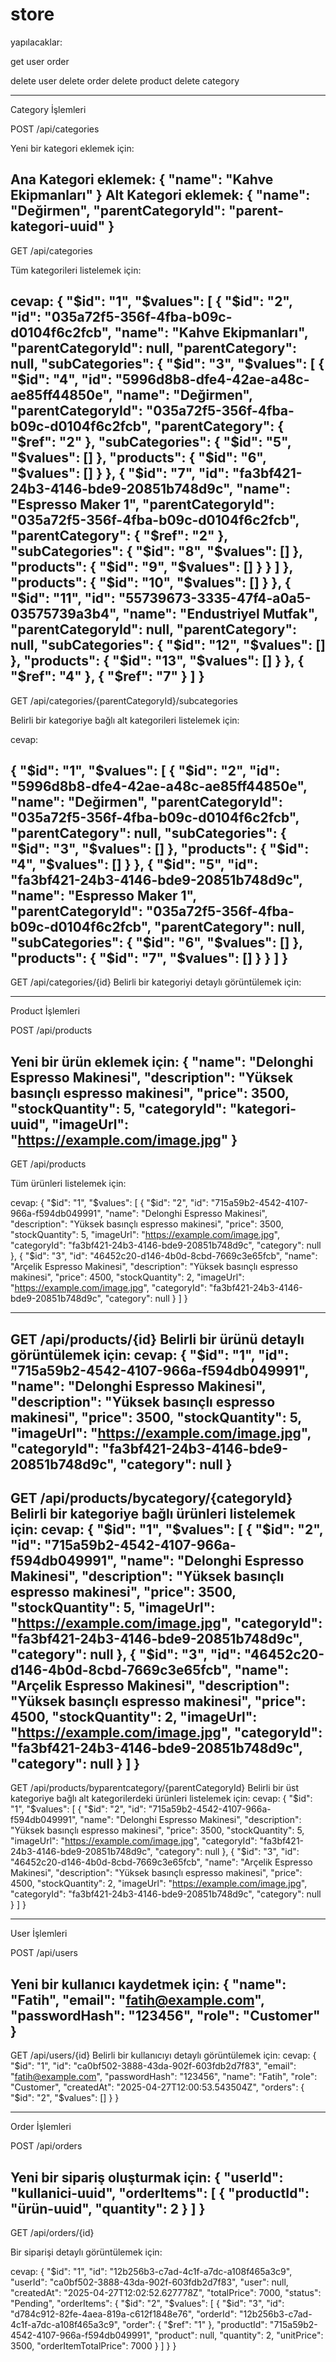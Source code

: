 # store
yapılacaklar:

get user order

delete user
delete order
delete product
delete category



--------------
Category İşlemleri

POST /api/categories

Yeni bir kategori eklemek için:

Ana Kategori eklemek:
{
  "name": "Kahve Ekipmanları"
}
Alt Kategori eklemek:
{
  "name": "Değirmen",
  "parentCategoryId": "parent-kategori-uuid"
}
----------
GET /api/categories

Tüm kategorileri listelemek için:

cevap:
{
    "$id": "1",
    "$values": [
        {
            "$id": "2",
            "id": "035a72f5-356f-4fba-b09c-d0104f6c2fcb",
            "name": "Kahve Ekipmanları",
            "parentCategoryId": null,
            "parentCategory": null,
            "subCategories": {
                "$id": "3",
                "$values": [
                    {
                        "$id": "4",
                        "id": "5996d8b8-dfe4-42ae-a48c-ae85ff44850e",
                        "name": "Değirmen",
                        "parentCategoryId": "035a72f5-356f-4fba-b09c-d0104f6c2fcb",
                        "parentCategory": {
                            "$ref": "2"
                        },
                        "subCategories": {
                            "$id": "5",
                            "$values": []
                        },
                        "products": {
                            "$id": "6",
                            "$values": []
                        }
                    },
                    {
                        "$id": "7",
                        "id": "fa3bf421-24b3-4146-bde9-20851b748d9c",
                        "name": "Espresso Maker 1",
                        "parentCategoryId": "035a72f5-356f-4fba-b09c-d0104f6c2fcb",
                        "parentCategory": {
                            "$ref": "2"
                        },
                        "subCategories": {
                            "$id": "8",
                            "$values": []
                        },
                        "products": {
                            "$id": "9",
                            "$values": []
                        }
                    }
                ]
            },
            "products": {
                "$id": "10",
                "$values": []
            }
        },
        {
            "$id": "11",
            "id": "55739673-3335-47f4-a0a5-03575739a3b4",
            "name": "Endustriyel Mutfak",
            "parentCategoryId": null,
            "parentCategory": null,
            "subCategories": {
                "$id": "12",
                "$values": []
            },
            "products": {
                "$id": "13",
                "$values": []
            }
        },
        {
            "$ref": "4"
        },
        {
            "$ref": "7"
        }
    ]
}
-----------
GET /api/categories/{parentCategoryId}/subcategories

Belirli bir kategoriye bağlı alt kategorileri listelemek için:

cevap:

{
    "$id": "1",
    "$values": [
        {
            "$id": "2",
            "id": "5996d8b8-dfe4-42ae-a48c-ae85ff44850e",
            "name": "Değirmen",
            "parentCategoryId": "035a72f5-356f-4fba-b09c-d0104f6c2fcb",
            "parentCategory": null,
            "subCategories": {
                "$id": "3",
                "$values": []
            },
            "products": {
                "$id": "4",
                "$values": []
            }
        },
        {
            "$id": "5",
            "id": "fa3bf421-24b3-4146-bde9-20851b748d9c",
            "name": "Espresso Maker 1",
            "parentCategoryId": "035a72f5-356f-4fba-b09c-d0104f6c2fcb",
            "parentCategory": null,
            "subCategories": {
                "$id": "6",
                "$values": []
            },
            "products": {
                "$id": "7",
                "$values": []
            }
        }
    ]
}
------------
GET /api/categories/{id}
Belirli bir kategoriyi detaylı görüntülemek için:

***************************
Product İşlemleri

POST /api/products

Yeni bir ürün eklemek için:
{
  "name": "Delonghi Espresso Makinesi",
  "description": "Yüksek basınçlı espresso makinesi",
  "price": 3500,
  "stockQuantity": 5,
  "categoryId": "kategori-uuid",
  "imageUrl": "https://example.com/image.jpg"
}
-----------
GET /api/products

Tüm ürünleri listelemek için:

cevap:
{
    "$id": "1",
    "$values": [
        {
            "$id": "2",
            "id": "715a59b2-4542-4107-966a-f594db049991",
            "name": "Delonghi Espresso Makinesi",
            "description": "Yüksek basınçlı espresso makinesi",
            "price": 3500,
            "stockQuantity": 5,
            "imageUrl": "https://example.com/image.jpg",
            "categoryId": "fa3bf421-24b3-4146-bde9-20851b748d9c",
            "category": null
        },
        {
            "$id": "3",
            "id": "46452c20-d146-4b0d-8cbd-7669c3e65fcb",
            "name": "Arçelik Espresso Makinesi",
            "description": "Yüksek basınçlı espresso makinesi",
            "price": 4500,
            "stockQuantity": 2,
            "imageUrl": "https://example.com/image.jpg",
            "categoryId": "fa3bf421-24b3-4146-bde9-20851b748d9c",
            "category": null
        }
    ]
}

----------
GET /api/products/{id}
Belirli bir ürünü detaylı görüntülemek için:
cevap:
{
    "$id": "1",
    "id": "715a59b2-4542-4107-966a-f594db049991",
    "name": "Delonghi Espresso Makinesi",
    "description": "Yüksek basınçlı espresso makinesi",
    "price": 3500,
    "stockQuantity": 5,
    "imageUrl": "https://example.com/image.jpg",
    "categoryId": "fa3bf421-24b3-4146-bde9-20851b748d9c",
    "category": null
}
------------
GET /api/products/bycategory/{categoryId}
Belirli bir kategoriye bağlı ürünleri listelemek için:
cevap:
{
    "$id": "1",
    "$values": [
        {
            "$id": "2",
            "id": "715a59b2-4542-4107-966a-f594db049991",
            "name": "Delonghi Espresso Makinesi",
            "description": "Yüksek basınçlı espresso makinesi",
            "price": 3500,
            "stockQuantity": 5,
            "imageUrl": "https://example.com/image.jpg",
            "categoryId": "fa3bf421-24b3-4146-bde9-20851b748d9c",
            "category": null
        },
        {
            "$id": "3",
            "id": "46452c20-d146-4b0d-8cbd-7669c3e65fcb",
            "name": "Arçelik Espresso Makinesi",
            "description": "Yüksek basınçlı espresso makinesi",
            "price": 4500,
            "stockQuantity": 2,
            "imageUrl": "https://example.com/image.jpg",
            "categoryId": "fa3bf421-24b3-4146-bde9-20851b748d9c",
            "category": null
        }
    ]
}
----------
GET /api/products/byparentcategory/{parentCategoryId}
Belirli bir üst kategoriye bağlı alt kategorilerdeki ürünleri listelemek için:
cevap:
{
    "$id": "1",
    "$values": [
        {
            "$id": "2",
            "id": "715a59b2-4542-4107-966a-f594db049991",
            "name": "Delonghi Espresso Makinesi",
            "description": "Yüksek basınçlı espresso makinesi",
            "price": 3500,
            "stockQuantity": 5,
            "imageUrl": "https://example.com/image.jpg",
            "categoryId": "fa3bf421-24b3-4146-bde9-20851b748d9c",
            "category": null
        },
        {
            "$id": "3",
            "id": "46452c20-d146-4b0d-8cbd-7669c3e65fcb",
            "name": "Arçelik Espresso Makinesi",
            "description": "Yüksek basınçlı espresso makinesi",
            "price": 4500,
            "stockQuantity": 2,
            "imageUrl": "https://example.com/image.jpg",
            "categoryId": "fa3bf421-24b3-4146-bde9-20851b748d9c",
            "category": null
        }
    ]
}
**********************************

User İşlemleri

POST /api/users

Yeni bir kullanıcı kaydetmek için:
{
  "name": "Fatih",
  "email": "fatih@example.com",
  "passwordHash": "123456",
  "role": "Customer"
}
--------------
GET /api/users/{id}
Belirli bir kullanıcıyı detaylı görüntülemek için:
cevap:
{
    "$id": "1",
    "id": "ca0bf502-3888-43da-902f-603fdb2d7f83",
    "email": "fatih@example.com",
    "passwordHash": "123456",
    "name": "Fatih",
    "role": "Customer",
    "createdAt": "2025-04-27T12:00:53.543504Z",
    "orders": {
        "$id": "2",
        "$values": []
    }
}
**********************

Order İşlemleri

POST /api/orders

Yeni bir sipariş oluşturmak için:
{
  "userId": "kullanici-uuid",
  "orderItems": [
    {
      "productId": "ürün-uuid",
      "quantity": 2
    }
  ]
}
--------------
GET /api/orders/{id}

Bir siparişi detaylı görüntülemek için:

cevap:
{
    "$id": "1",
    "id": "12b256b3-c7ad-4c1f-a7dc-a108f465a3c9",
    "userId": "ca0bf502-3888-43da-902f-603fdb2d7f83",
    "user": null,
    "createdAt": "2025-04-27T12:02:52.627778Z",
    "totalPrice": 7000,
    "status": "Pending",
    "orderItems": {
        "$id": "2",
        "$values": [
            {
                "$id": "3",
                "id": "d784c912-82fe-4aea-819a-c612f1848e76",
                "orderId": "12b256b3-c7ad-4c1f-a7dc-a108f465a3c9",
                "order": {
                    "$ref": "1"
                },
                "productId": "715a59b2-4542-4107-966a-f594db049991",
                "product": null,
                "quantity": 2,
                "unitPrice": 3500,
                "orderItemTotalPrice": 7000
            }
        ]
    }
}